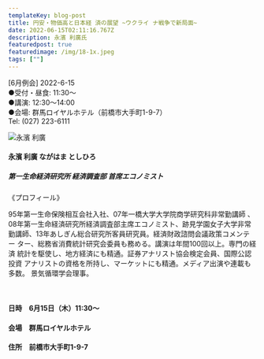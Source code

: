 ```yaml
---
templateKey: blog-post
title: 円安・物価高と日本経 済の展望 ~ウクライ ナ戦争で新局面~
date: 2022-06-15T02:11:16.767Z
description: 永濱 利廣氏
featuredpost: true
featuredimage: /img/18-1x.jpeg
tags: [""]
---
```

 \[6月例会] 2022-6-15 \
●受付・昼食: 11:30〜 \
●講演: 12:30〜14:00 \
●会場: 群馬ロイヤルホテル（前橋市大手町1-9-7） \
Tel: (027) 223-6111



![永濱 利廣](/img/18-1x.jpeg "永濱 利廣 ながはま としひろ")

#### **永濱 利廣 ながはま としひろ**

##### 第一生命経済研究所 経済調査部 首席エコノミスト

《プロフィール》

95年第一生命保険相互会社入社、07年一橋大学大学院商学研究科非常勤講師 、08年第一生命経済研究所経済調査部主席エコノミスト、跡見学園女子大学非常 勤講師、13年あしぎん総合研究所客員研究員。経済財政諮問会議政策コメンテー ター、総務省消費統計研究会委員も務める。講演は年間100回以上。専門の経済 統計を駆使し、地方経済にも精通。証券アナリスト協会検定会員、国際公認投資 アナリストの資格を所持し、マーケットにも精通。メディア出演や連載も多数。 景気循環学会理事。

<br />

#### 日時　6月15日（木）11:30～

#### 会場　群馬ロイヤルホテル

#### 住所　前橋市大手町1-9-7